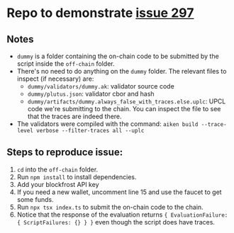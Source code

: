 # Repo to demonstrate [issue 297](https://github.com/blockfrost/blockfrost-js/issues/297)

## Notes

- `dummy` is a folder containing the on-chain code to be submitted by the script inside the `off-chain` folder.
- There's no need to do anything on the `dummy` folder. The relevant files to inspect (if necessary) are:
    - `dummy/validators/dummy.ak`: validator source code
    - `dummy/plutus.json`: validator cbor and hash
    - `dummy/artifacts/dummy.always_false_with_traces.else.uplc`: UPCL code we're submitting to the chain. You can inspect the file to see that the traces are indeed there.
- The validators were compiled with the command: `aiken build --trace-level verbose --filter-traces all --uplc`

## Steps to reproduce issue:

1. `cd` into the `off-chain` folder.
1. Run `npm install` to install dependencies.
1. Add your blockfrost API key 
1. If you need a new wallet, uncomment line 15 and use the faucet to get some funds.
1. Run `npx tsx index.ts` to submit the on-chain code to the chain.
1. Notice that the response of the evaluation returns `{ EvaluationFailure: { ScriptFailures: {} } }` even though the script does have traces.
